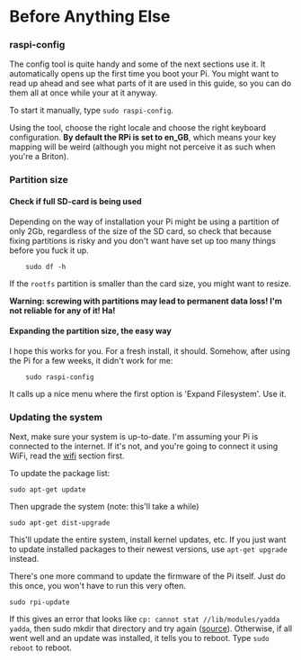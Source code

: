 Before Anything Else
===

### raspi-config

The config tool is quite handy and some of the next sections use it. It automatically opens up the first time you boot your Pi. You might want to read up ahead and see what parts of it are used in this guide, so you can do them all at once while your at it anyway.

To start it manually, type `sudo raspi-config`.

Using the tool, choose the right locale and choose the right keyboard configuration. **By default the RPi is set to en_GB**, which means your key mapping will be weird (although you might not perceive it as such when you're a Briton).


### Partition size

#### Check if full SD-card is being used

Depending on the way of installation your Pi might be using a partition of only 2Gb, regardless of the size of the SD card, so check that because fixing partitions is risky and you don't want have set up too many things before you fuck it up.

		sudo df -h

If the `rootfs` partition is smaller than the card size, you might want to resize.

**Warning: screwing with partitions may lead to permanent data loss! I'm not reliable for any of it! Ha!**

#### Expanding the partition size, the easy way

I hope this works for you. For a fresh install, it should. Somehow, after using the Pi for a few weeks, it didn't work for me:

		sudo raspi-config

It calls up a nice menu where the first option is 'Expand Filesystem'. Use it. 


### Updating the system

Next, make sure your system is up-to-date. I'm assuming your Pi is connected to the internet. If it's not, and you're going to connect it using WiFi, read the [wifi][wifi] section first. 

To update the package list:

    sudo apt-get update

Then upgrade the system (note: this'll take a while)

    sudo apt-get dist-upgrade

This'll update the entire system, install kernel updates, etc. If you just want to update installed packages to their newest versions, use `apt-get upgrade` instead.

There's one more command to update the firmware of the Pi itself. Just do this once, you won't have to run this very often.

    sudo rpi-update

If this gives an error that looks like `cp: cannot stat //lib/modules/yadda yadda`, then sudo mkdir that directory and try again ([source][rpi-update-fail]). Otherwise, if all went well and an update was installed, it tells you to reboot. Type `sudo reboot` to reboot.


[wifi]: ./1.2-wifi.md
[rpi-update-fail]: https://github.com/Hexxeh/rpi-update/issues/141
